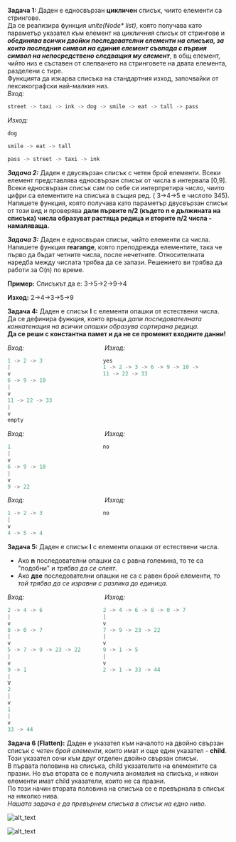 
**Задача 1:** Даден е едносвързан **цикличен** списък, чиито елементи са стрингове.  
Да се реализира функция *unite(Node\* list)*, която получава като параметър указател към елемент на цикличния списък от стрингове и ***обединява всички двойки последователни елементи на списъка, за които последния символ на единия елемент съвпада с първия символ на непосредствено следващия му елемент***, в общ елемент, чийто низ е съставен от слепването на стринговете на двата елемента, разделени с тире.  
Функцията да изкарва списъка на стандартния изход, започвайки от лексикографски най-малкия низ.  
*Вход:*  
```c++
street -> taxi -> ink -> dog -> smile -> eat -> tall -> pass
```
*Изход:*  
```c++
dog

smile -> eat -> tall

pass -> street -> taxi -> ink
```

***Задача 2:*** Даден е двусвързан списък с четен брой елементи. Всеки елемент представлява едносвързан списък от числа в интервала [0,9]. 
Всеки едносвързан списък сам по себе си интерпретира число, чиито цифри са елементите на списъка в същия ред. ( 3->4->5 е числото 345).
Напишете функция, която получава като параметър двусвързан списък от този вид и проверява **дали първите n/2 (където n е дължината на списъка)
числа образуват растяща редица и вторите n/2 числа - намаляваща.**

***Задача 3:*** Даден е едносвъран списък, чийто елементи са числа. Напишете функция **rearange**, която преподрежда елементите, така че първо да бъдат четните числа, после нечетните.
Относителната наредба между числата трябва да се запази. Решението ви трябва да работи за O(n) по време.

**Пример:** Списъкът да е: 3->5->2->9->4

**Изход:** 2->4->3->5->9

**Задача 4:** Даден е списък **l** с елементи опашки от естествени числа.  
Да се дефинира функция, която връща *дали последователната конкатенация на всички опашки образува сортирана редица.*  
**Да се реши с константна памет и да не се променят входните данни!**  

*Вход:* &nbsp;&nbsp;&nbsp;&nbsp;&nbsp;&nbsp;&nbsp;&nbsp;&nbsp;&nbsp;&nbsp;&nbsp;&nbsp;&nbsp;&nbsp;&nbsp;&nbsp;&nbsp;&nbsp;&nbsp;&nbsp;&nbsp;&nbsp;&nbsp;&nbsp;&nbsp;&nbsp;&nbsp;&nbsp;&nbsp;&nbsp;&nbsp;&nbsp;&nbsp;&nbsp;&nbsp;&nbsp;&nbsp;&nbsp;&nbsp;&nbsp;&nbsp;&nbsp;&nbsp;&nbsp;*Изход:*
```c++
1 -> 2 -> 3                   yes 
|                             1 -> 2 -> 3 -> 6 -> 9 -> 10 -> 
v                             11 -> 22 -> 33
6 -> 9 -> 10
|
v
11 -> 22 -> 33
|
v
empty
```
*Вход:* &nbsp;&nbsp;&nbsp;&nbsp;&nbsp;&nbsp;&nbsp;&nbsp;&nbsp;&nbsp;&nbsp;&nbsp;&nbsp;&nbsp;&nbsp;&nbsp;&nbsp;&nbsp;&nbsp;&nbsp;&nbsp;&nbsp;&nbsp;&nbsp;&nbsp;&nbsp;&nbsp;&nbsp;&nbsp;&nbsp;&nbsp;&nbsp;&nbsp;&nbsp;&nbsp;&nbsp;&nbsp;&nbsp;&nbsp;&nbsp;&nbsp;&nbsp;&nbsp;&nbsp;&nbsp;*Изход:*
```c++
1                             no
|
v
6 -> 9 -> 10
|
v
9 -> 22
```
*Вход:* &nbsp;&nbsp;&nbsp;&nbsp;&nbsp;&nbsp;&nbsp;&nbsp;&nbsp;&nbsp;&nbsp;&nbsp;&nbsp;&nbsp;&nbsp;&nbsp;&nbsp;&nbsp;&nbsp;&nbsp;&nbsp;&nbsp;&nbsp;&nbsp;&nbsp;&nbsp;&nbsp;&nbsp;&nbsp;&nbsp;&nbsp;&nbsp;&nbsp;&nbsp;&nbsp;&nbsp;&nbsp;&nbsp;&nbsp;&nbsp;&nbsp;&nbsp;&nbsp;&nbsp;&nbsp;*Изход:*
```c++
1 -> 2 -> 3                   no
|
v
4 -> 5 -> 4
```

**Задача 5:** Даден е списък **l** с елементи опашки от естествени числа.  
- Ако **n** последователни опашки са с равна големина, то те са "подобни" и *трябва да се слеят*.  
- Ако **две** последователни опашки не са с равен брой елементи, *то той трябва да се изравни с разлика до единица*.  

*Вход:* &nbsp;&nbsp;&nbsp;&nbsp;&nbsp;&nbsp;&nbsp;&nbsp;&nbsp;&nbsp;&nbsp;&nbsp;&nbsp;&nbsp;&nbsp;&nbsp;&nbsp;&nbsp;&nbsp;&nbsp;&nbsp;&nbsp;&nbsp;&nbsp;&nbsp;&nbsp;&nbsp;&nbsp;&nbsp;&nbsp;&nbsp;&nbsp;&nbsp;&nbsp;&nbsp;&nbsp;&nbsp;&nbsp;&nbsp;&nbsp;&nbsp;&nbsp;&nbsp;&nbsp;&nbsp;*Изход:*
```c++
2 -> 4 -> 6                   2 -> 4 -> 6 -> 8 -> 0 -> 7
|                             |
v                             v
8 -> 0 -> 7                   7 -> 9 -> 23 -> 22
|                             |
v                             v
5 -> 7 -> 9 -> 23 -> 22       9 -> 1 -> 5
|                             |
v                             v
9 -> 1                        2 -> 1 -> 33 -> 44
|
V
2
|
v
1
|
v
33 -> 44
```

**Задача 6 (Flatten):** Даден е указател към началото на двойно свързан списък с *четен брой елементи*, които имат и още един указател - **child**. Този указател сочи към друг отделен двойно свързан списък.  
В първата половина на списъка, child указателите на елементите са празни. Но във втората се е получила аномалия на списъка, и някои елементи имат child указатели, които не са празни.  
По този начин втората половина на списъка се е превърнала в списък на няколко нива.  
*Нашата задача е да превърнем списъка в списък на едно ниво*.  

![alt_text](https://i.ibb.co/7rbwp4r/Multilevel-list.png)

![alt_text](https://i.ibb.co/F3994Hh/One-level-list.png)
